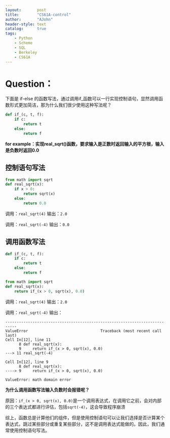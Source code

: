 ```yaml
---
layout:       post
title:        "CS61A-control"
author:       "AJohn"
header-style: text
catalog:      true
tags:
    - Python
    - Scheme
    - SQL
    - Berkeley
    - CS61A
---
```


# Question：
下面是 if-else 的函数写法，通过调用if_函数可以一行实现控制语句，显然调用函数形式更加简洁，那为什么我们很少使用这种写法呢？

```py
def if_(c, t, f):
    if c:
        return t
    else:
        return f
```

**for example：实现real_sqrt()函数，要求输入是正数时返回输入的平方根，输入是负数时返回0.0**

## 控制语句写法
```py
from math import sqrt
def real_sqrt(x):
    if x > 0:
        return sqrt(x)
    else:
        return 0.0
```

调用：`real_sqrt(4)`
输出：`2.0`

调用：`real_sqrt(-4)`
输出：`0.0`

## 调用函数写法

```py
def if_(c, t, f):
    if c:
        return t
    else:
        return f

from math import sqrt
def real_sqrt(x):
    return if_(x > 0, sqrt(x), 0.0)
```

调用：`real_sqrt(4)`
输出：`2.0`

调用：`real_sqrt(-4)`
输出：
```
---------------------------------------------------------------------------
ValueError                                Traceback (most recent call last)
Cell In[12], line 11
      8 def real_sqrt(x):
      9     return if_(x > 0, sqrt(x), 0.0)
---> 11 real_sqrt(-4)

Cell In[12], line 9
      8 def real_sqrt(x):
----> 9     return if_(x > 0, sqrt(x), 0.0)

ValueError: math domain error
```

**为什么调用函数写法输入负数时会报错呢？**

原因：`if_(x > 0, sqrt(x), 0.0)`是一个调用表达式，在调用它之前，会对内部的三个表达式都进行评估，包括`sqrt(-4)`，这会导致程序崩溃

综上，函数总是计算他们的组件，但是使用控制语句可以让我们选择是否计算某个表达式，跳过某些部分或重复某些部分，这不是调用表达式能做的。因此，我们通常使用控制语句写法。




